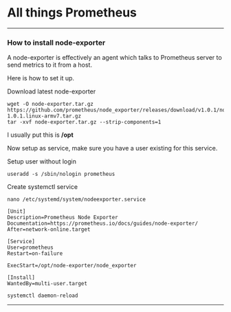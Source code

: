 # All things Prometheus

---

### How to install node-exporter

A node-exporter is effectively an agent which talks to Prometheus server to send metrics to it from a host.

Here is how to set it up.

Download latest node-exporter
```
wget -O node-exporter.tar.gz https://github.com/prometheus/node_exporter/releases/download/v1.0.1/node_exporter-1.0.1.linux-armv7.tar.gz
tar -xvf node-exporter.tar.gz --strip-components=1
```

I usually put this is **/opt**

Now setup as service, make sure you have a user existing for this service.

Setup user without login
```
useradd -s /sbin/nologin prometheus
```

Create systemctl service
```
nano /etc/systemd/system/nodeexporter.service

[Unit]
Description=Prometheus Node Exporter
Documentation=https://prometheus.io/docs/guides/node-exporter/
After=network-online.target

[Service]
User=prometheus
Restart=on-failure

ExecStart=/opt/node-exporter/node_exporter

[Install]
WantedBy=multi-user.target
```
```
systemctl daemon-reload
```

---





